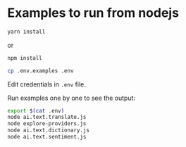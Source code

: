 # Examples to run from nodejs

```sh
yarn install
```

or

```sh
npm install
```

```sh
cp .env.examples .env
```

Edit credentials in `.env` file.

Run examples one by one to see the output:

```sh
export $(cat .env)
node ai.text.translate.js
node explore-providers.js
node ai.text.dictionary.js
node ai.text.sentiment.js
```
